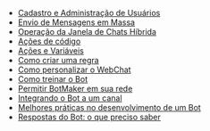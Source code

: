 * [Cadastro e Administração de Usuários](cadastro-e-administração-de-usuários.md)
* [Envio de Mensagens em Massa](envio-de-mensagens-em-massa.md)
* [Operação da Janela de Chats Híbrida](operação-da-janela-de-chat-híbrido.md)
* [Ações de código](ações-de-código.md)
* [Ações e Variáveis](ações-e-variáveis.md)
* [Como criar uma regra](como-criar-uma-regra.md)
* [Como personalizar o WebChat](como-personalizar-o-webChat.md)
* [Como treinar o Bot](como-treinar-o-bot.md)
* [Permitir BotMaker em sua rede](permitir-botMaker-em-sua-rede.md)
* [Integrando o Bot a um canal](integrando-o-bot-a-um-canal.md)
* [Melhores práticas no desenvolvimento de um Bot](melhores-práticas-no-desenvolvimento-de-um-bot.md)
* [Respostas do Bot: o que preciso saber](respostas-do-bot-o-que-preciso-saber.md)

<!--stackedit_data:
eyJoaXN0b3J5IjpbMTEyNTY5OTczNiwyMTM2OTcwNzYzXX0=
-->

